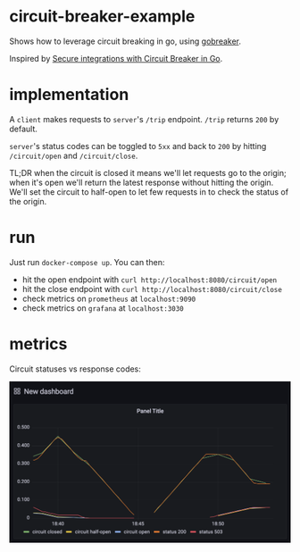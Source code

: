 # circuit-breaker-example

Shows how to leverage circuit breaking in go, using [gobreaker](https://github.com/sony/gobreaker).

Inspired by [Secure integrations with Circuit Breaker in Go](https://dev.to/he110/circuitbreaker-pattern-in-go-43cn).

# implementation

A `client` makes requests to `server`'s `/trip` endpoint. `/trip` returns `200`
by default. 

`server`'s status codes can be toggled to `5xx` and back to `200` by
hitting `/circuit/open` and `/circuit/close`.

TL;DR when the circuit is closed it means we'll let requests go to the origin; 
when it's open we'll return the latest response without hitting the origin. 
We'll set the circuit to half-open to let few requests in to check the status of the origin.

# run

Just run `docker-compose up`. You can then:

- hit the open endpoint with `curl http://localhost:8080/circuit/open`
- hit the close endpoint with `curl http://localhost:8080/circuit/close`
- check metrics on `prometheus` at `localhost:9090`
- check metrics on `grafana` at `localhost:3030`

# metrics

Circuit statuses vs response codes:

![](./assets/circuit_status_vs_response_codes.png)
